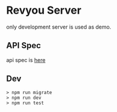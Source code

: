 # Revyou Server

only development server is used as demo.

## API Spec

api spec is [here](./docs/api-spec.md)

## Dev

```
> npm run migrate
> npm run dev
> npm run test
```
